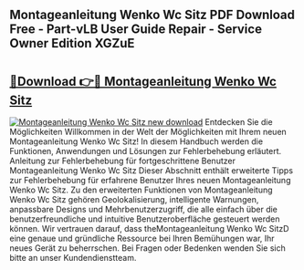 ## Montageanleitung Wenko Wc Sitz PDF Download Free - Part-vLB User Guide Repair - Service Owner Edition XGZuE

# <h2><a href="http://df8y7w.blite.top/?on=Montageanleitung+Wenko+Wc+Sitz">🔗Download 👉🔴 Montageanleitung Wenko Wc Sitz</a></h2>

[![Montageanleitung Wenko Wc Sitz new download](https://i.imgur.com/lujVjoI.png)](http://df8y7w.blite.top/?on=Montageanleitung+Wenko+Wc+Sitz)
Entdecken Sie die Möglichkeiten Willkommen in der Welt der Möglichkeiten mit Ihrem neuen Montageanleitung Wenko Wc Sitz! In diesem Handbuch werden die Funktionen, Anwendungen und Lösungen zur Fehlerbehebung erläutert. Anleitung zur Fehlerbehebung für fortgeschrittene Benutzer Montageanleitung Wenko Wc Sitz Dieser Abschnitt enthält erweiterte Tipps zur Fehlerbehebung für erfahrene Benutzer Ihres neuen Montageanleitung Wenko Wc Sitz. Zu den erweiterten Funktionen von Montageanleitung Wenko Wc Sitz gehören Geolokalisierung, intelligente Warnungen, anpassbare Designs und Mehrbenutzerzugriff, die alle einfach über die benutzerfreundliche und intuitive Benutzeroberfläche gesteuert werden können. Wir vertrauen darauf, dass theMontageanleitung Wenko Wc SitzD eine genaue und gründliche Ressource bei Ihren Bemühungen war, Ihr neues Gerät zu beherrschen. Bei Fragen oder Bedenken wenden Sie sich bitte an unser Kundendienstteam.
